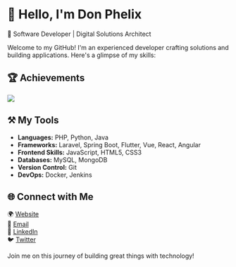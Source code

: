 # 👋 Hello, I'm Don Phelix

🔧 Software Developer | Digital Solutions Architect

Welcome to my GitHub! I'm an experienced developer crafting solutions and building applications. Here's a glimpse of my skills:

## 🏆 Achievements

[<img src="https://github-profile-trophy.vercel.app/?username=donphelix&column=8&theme=gruvbox" />]()

## ⚒️ My Tools

- **Languages:** PHP, Python, Java
- **Frameworks:** Laravel, Spring Boot, Flutter, Vue, React, Angular
- **Frontend Skills:** JavaScript, HTML5, CSS3
- **Databases:** MySQL, MongoDB
- **Version Control:** Git
- **DevOps:** Docker, Jenkins

## 🌐 Connect with Me

🌍 [Website](https://donphelix.com)  
📧 [Email](mailto:sawigadon@gmail.com)  
💼 [LinkedIn](https://www.linkedin.com/in/donphelix)  
🐦 [Twitter](https://twitter.com/donrahuma)

Join me on this journey of building great things with technology!
